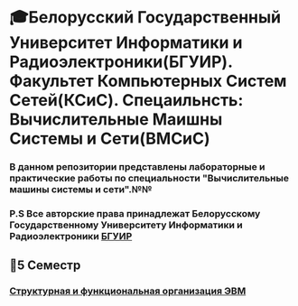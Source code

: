 # 🎓Белорусский Государственный Университет Информатики и Радиоэлектроники(БГУИР). Факультет Компьютерных Систем Сетей(КСиС). Спецаильнсть: Вычислительные Маишны Системы и Сети(ВМСиС)
### В данном репозитории представлены лабораторные и практические работы по специальности "Вычислительные машины системы и сети".№№
### P.S  Все авторские права принадлежат Белорусскому Государственному Университету Информатики и Радиоэлектроники [БГУИР](#https://www.bsuir.by/)
## 📘5 Семестр
### [Структурная и функциональная организация ЭВМ](#SIFO)

